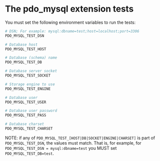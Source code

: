 # The pdo_mysql extension tests

You must set the following environment variables to run the tests:

```bash
# DSN; For example: mysql:dbname=test;host=localhost;port=3306
PDO_MYSQL_TEST_DSN

# Database host
PDO_MYSQL_TEST_HOST

# Database (schema) name
PDO_MYSQL_TEST_DB

# Database server socket
PDO_MYSQL_TEST_SOCKET

# Storage engine to use
PDO_MYSQL_TEST_ENGINE

# Database user
PDO_MYSQL_TEST_USER

# Database user password
PDO_MYSQL_TEST_PASS

# Database charset
PDO_MYSQL_TEST_CHARSET
```

NOTE: if any of `PDO_MYSQL_TEST_[HOST|DB|SOCKET|ENGINE|CHARSET]` is part of
`PDO_MYSQL_TEST_DSN`, the values must match. That is, for example, for
`PDO_MYSQL_TEST_DSN = mysql:dbname=test` you MUST set `PDO_MYSQL_TEST_DB=test`.
